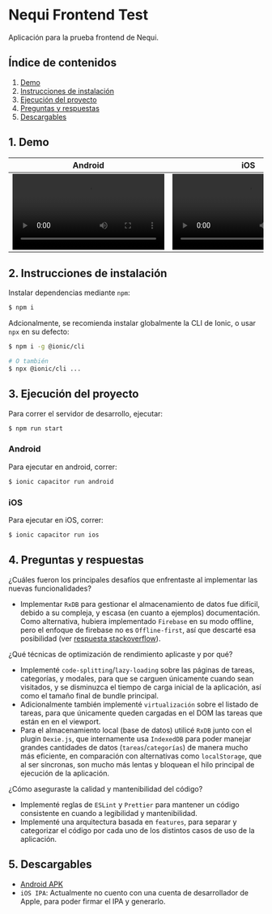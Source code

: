 # Nequi Frontend Test

Aplicación para la prueba frontend de Nequi.

## Índice de contenidos

1. [Demo](#1-demo)
2. [Instrucciones de instalación](#2-instrucciones-de-instalación)
3. [Ejecución del proyecto](#3-ejecución-del-proyecto)
4. [Preguntas y respuestas](#4-preguntas-y-respuestas)
5. [Descargables](#5-descargables)

## 1. Demo

| Android                                                                                         | iOS                                                                                             |
| ----------------------------------------------------------------------------------------------- | ----------------------------------------------------------------------------------------------- |
| <video src="https://github.com/user-attachments/assets/fce60a7a-1a4d-4c1a-b36c-5c856616bccf" /> | <video src="https://github.com/user-attachments/assets/97e61235-cc30-41dc-86af-e4a9b22b87b0" /> |

## 2. Instrucciones de instalación

Instalar dependencias mediante `npm`:

```bash
$ npm i
```

Adcionalmente, se recomienda instalar globalmente la CLI de Ionic, o usar `npx` en su defecto:

```bash
$ npm i -g @ionic/cli

# O también
$ npx @ionic/cli ...
```

## 3. Ejecución del proyecto

Para correr el servidor de desarrollo, ejecutar:

```bash
$ npm run start
```

### Android

Para ejecutar en android, correr:

```bash
$ ionic capacitor run android
```

### iOS

Para ejecutar en iOS, correr:

```bash
$ ionic capacitor run ios
```

## 4. Preguntas y respuestas

¿Cuáles fueron los principales desafíos que enfrentaste al implementar las nuevas funcionalidades?

- Implementar `RxDB` para gestionar el almacenamiento de datos fue difícil, debido a su compleja,
  y escasa (en cuanto a ejemplos) documentación. Como alternativa, hubiera implementado `Firebase`
  en su modo offline, pero el enfoque de firebase no es `Offline-first`, así que descarté esa
  posibilidad (ver [respuesta stackoverflow](https://stackoverflow.com/a/48871973/11992125)).

¿Qué técnicas de optimización de rendimiento aplicaste y por qué?

- Implementé `code-splitting`/`lazy-loading` sobre las páginas de tareas, categorías, y modales,
  para que se carguen únicamente cuando sean visitados, y se disminuzca el tiempo de carga
  inicial de la aplicación, así como el tamaño final de bundle principal.
- Adicionalmente también implementé `virtualización` sobre el listado de tareas, para que
  únicamente queden cargadas en el DOM las tareas que están en en el viewport.
- Para el almacenamiento local (base de datos) utilicé `RxDB` junto con el plugin `Dexie.js`, que internamente usa `IndexedDB`
  para poder manejar grandes cantidades de datos (`tareas`/`categorías`) de manera mucho más eficiente,
  en comparación con alternativas como `localStorage`, que al ser síncronas, son mucho más lentas y bloquean
  el hilo principal de ejecución de la aplicación.

¿Cómo aseguraste la calidad y mantenibilidad del código?

- Implementé reglas de `ESLint` y `Prettier` para mantener un código consistente en cuando a legibilidad
  y mantenibilidad.
- Implementé una arquitectura basada en `features`, para separar y categorizar el código por cada uno de
  los distintos casos de uso de la aplicación.

## 5. Descargables

- [Android APK](https://github.com/aeroxmotion/nequi-frontend-test/raw/main/downloads/demo-todo-app-nequi.apk)
- `iOS IPA`: Actualmente no cuento con una cuenta de desarrollador de Apple, para poder firmar el IPA y generarlo.

